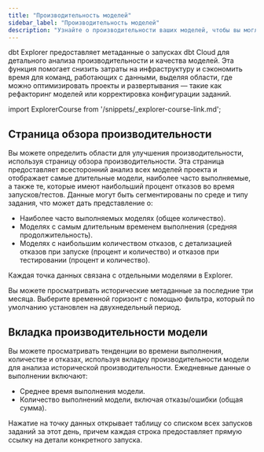 ```yaml
---
title: "Производительность моделей"
sidebar_label: "Производительность моделей"
description: "Узнайте о производительности ваших моделей, чтобы вы могли внести улучшения для экономии времени и денег."
---
```


dbt Explorer предоставляет метаданные о запусках dbt Cloud для детального анализа производительности и качества моделей. Эта функция помогает снизить затраты на инфраструктуру и сэкономить время для команд, работающих с данными, выделяя области, где можно оптимизировать проекты и развертывания &mdash; такие как рефакторинг моделей или корректировка конфигурации заданий.

<Lightbox src="/img/docs/collaborate/dbt-explorer/explorer-model-performance.gif" width="100%" title="Обзор навигации по странице производительности."/>

import ExplorerCourse from '/snippets/_explorer-course-link.md';

<ExplorerCourse />

## Страница обзора производительности

Вы можете определить области для улучшения производительности, используя страницу обзора производительности. Эта страница предоставляет всесторонний анализ всех моделей проекта и отображает самые длительные модели, наиболее часто выполняемые, а также те, которые имеют наибольший процент отказов во время запусков/тестов. Данные могут быть сегментированы по среде и типу задания, что может дать представление о:

- Наиболее часто выполняемых моделях (общее количество).
- Моделях с самым длительным временем выполнения (средняя продолжительность).
- Моделях с наибольшим количеством отказов, с детализацией отказов при запуске (процент и количество) и отказов при тестировании (процент и количество).

Каждая точка данных связана с отдельными моделями в Explorer.

<Lightbox src="/img/docs/collaborate/dbt-explorer/example-performance-overview-page.png" width="90%" title="Пример страницы обзора производительности"/>

Вы можете просматривать исторические метаданные за последние три месяца. Выберите временной горизонт с помощью фильтра, который по умолчанию установлен на двухнедельный период.

<Lightbox src="/img/docs/collaborate/dbt-explorer/ex-2-week-default.png" width="55%" title="Пример выпадающего списка"/>

## Вкладка производительности модели

Вы можете просматривать тенденции во времени выполнения, количестве и отказах, используя вкладку производительности модели для анализа исторической производительности. Ежедневные данные о выполнении включают:

- Среднее время выполнения модели.
- Количество выполнений модели, включая отказы/ошибки (общая сумма).

Нажатие на точку данных открывает таблицу со списком всех запусков заданий за этот день, причем каждая строка предоставляет прямую ссылку на детали конкретного запуска.

<Lightbox src="/img/docs/collaborate/dbt-explorer/example-model-performance-tab.png" title="Пример вкладки производительности модели"/>
